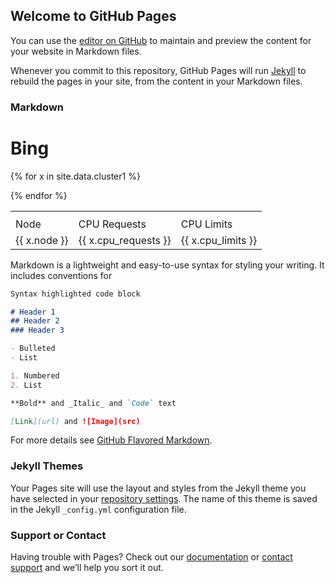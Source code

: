 ## Welcome to GitHub Pages

You can use the [editor on GitHub](https://github.com/kisshore/view/edit/master/index.md) to maintain and preview the content for your website in Markdown files.

Whenever you commit to this repository, GitHub Pages will run [Jekyll](https://jekyllrb.com/) to rebuild the pages in your site, from the content in your Markdown files.

### Markdown
<h1> Bing </h1>
<table>
  <th>
    <tr>
      <td> Node </td>
      <td> CPU Requests </td>
      <td> CPU Limits </td>
    </tr>
  </th>
     
{% for x in site.data.cluster1 %}
<tr>
  <td> {{ x.node }} </td>
  <td> {{ x.cpu_requests	}} </td>
  <td> {{ x.cpu_limits	}} </td>
</tr>

{% endfor %}
  
</table> 
Markdown is a lightweight and easy-to-use syntax for styling your writing. It includes conventions for

```markdown
Syntax highlighted code block

# Header 1
## Header 2
### Header 3

- Bulleted
- List

1. Numbered
2. List

**Bold** and _Italic_ and `Code` text

[Link](url) and ![Image](src)
```

For more details see [GitHub Flavored Markdown](https://guides.github.com/features/mastering-markdown/).

### Jekyll Themes

Your Pages site will use the layout and styles from the Jekyll theme you have selected in your [repository settings](https://github.com/kisshore/view/settings). The name of this theme is saved in the Jekyll `_config.yml` configuration file.

### Support or Contact

Having trouble with Pages? Check out our [documentation](https://help.github.com/categories/github-pages-basics/) or [contact support](https://github.com/contact) and we’ll help you sort it out.
